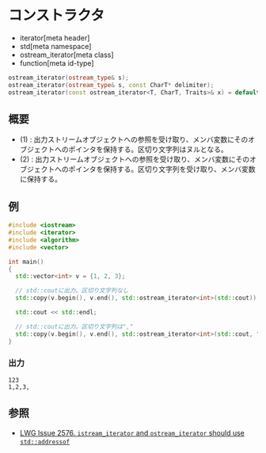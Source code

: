 # コンストラクタ
* iterator[meta header]
* std[meta namespace]
* ostream_iterator[meta class]
* function[meta id-type]

```cpp
ostream_iterator(ostream_type& s);                                       // (1)
ostream_iterator(ostream_type& s, const CharT* delimiter);               // (2)
ostream_iterator(const ostream_iterator<T, CharT, Traits>& x) = default; // (3)
```

## 概要
- (1) : 出力ストリームオブジェクトへの参照を受け取り、メンバ変数にそのオブジェクトへのポインタを保持する。区切り文字列はヌルとなる。
- (2) : 出力ストリームオブジェクトへの参照を受け取り、メンバ変数にそのオブジェクトへのポインタを保持する。区切り文字列を受け取り、メンバ変数に保持する。


## 例
```cpp
#include <iostream>
#include <iterator>
#include <algorithm>
#include <vector>

int main()
{
  std::vector<int> v = {1, 2, 3};

  // std::coutに出力。区切り文字列なし
  std::copy(v.begin(), v.end(), std::ostream_iterator<int>(std::cout));

  std::cout << std::endl;

  // std::coutに出力。区切り文字列は","
  std::copy(v.begin(), v.end(), std::ostream_iterator<int>(std::cout, ","));
}
```

### 出力
```
123
1,2,3,
```

## 参照
- [LWG Issue 2576. `istream_iterator` and `ostream_iterator` should use `std::addressof`](https://wg21.cmeerw.net/lwg/issue2576)
